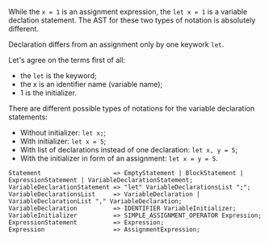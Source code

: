 While the `x = 1` is an assignment expression, the `let x = 1` is a variable declation statement. The AST for these two types of notation is absolutely different.

Declaration differs from an assignment only by one keywork `let`.

Let's agree on the terms first of all:
- the `let` is the keyword;
- the x is an identifier name (variable name);
- 1 is the initializer.

There are different possible types of notations for the variable declaration statements:

- Without initializer: `let x;`;
- With initializer: `let x = 5`;
- With list of declarations instead of one declaration: `let x, y = 5`;
- With the initializer in form of an assignment: `let x = y = 5`.


```
Statement                    => EmptyStatement | BlockStatement | ExpressionStatement | VariableDeclarationStatement;
VariableDeclarationStatement => "let" VariableDeclarationsList ";";
VariableDeclarationsList     => VariableDeclaration | VariableDeclarationList "," VariableDeclaration;
VariableDeclaration          => IDENTIFIER VariableInitializer;
VariableInitializer          => SIMPLE_ASSIGNMENT_OPERATOR Expression;
ExpressionStatement          => Expression;
Expression                   => AssignmentExpression;
```
